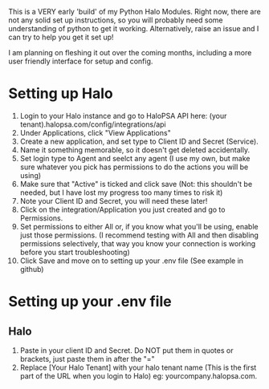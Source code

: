 This is a VERY early 'build' of my Python Halo Modules.  Right now, there are not any solid set up instructions, so you will probably need some understanding of python to get it working. Alternatively, raise an issue and I can try to help you get it set up!

I am planning on fleshing it out over the coming months, including a more user friendly interface for setup and config.



# Setting up Halo
1. Login to your Halo instance and go to HaloPSA API here: (your tenant).halopsa.com/config/integrations/api
2. Under Applications, click "View Applications"
3. Create a new application, and set type to Client ID and Secret (Service).
4. Name it something memorable, so it doesn't get deleted accidentally.
5. Set login type to Agent and seelct any agent (I use my own, but make sure whatever you pick has permissions to do the actions you will be using)
6. Make sure that "Active" is ticked and click save (Not: this shouldn't be needed, but I have lost my progress too many times to risk it)
7. Note your Client ID and Secret, you will need these later!
8. Click on the integration/Application you just created and go to Permissions.
9. Set permissions to either All or, if you know what you'll be using, enable just those permissions. (I recommend testing with All and then disabling permissions selectively, that way you know your connection is working before you start troubleshooting)
10. Click Save and move on to setting up your .env file (See example in github)

# Setting up your .env file
## Halo
1. Paste in your client ID and Secret. Do NOT put them in quotes or brackets, just paste them in after the "="
2. Replace [Your Halo Tenant] with your halo tenant name (This is the first part of the URL when you login to Halo) eg: yourcompany.halopsa.com.
